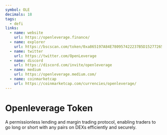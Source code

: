 ```yaml
---
symbol: OLE
decimals: 18
tags:
  - defi
links:
  - name: website
    url: https://openleverage.finance/
  - name: explorer
    url: https://bscscan.com/token/0xa865197A84E780957422237B5D152772654341F3
  - name: twitter
    url: https://twitter.com/OpenLeverage
  - name: discord
    url: https://discord.com/invite/openleverage
  - name: medium
    url: https://openleverage.medium.com/
  - name: coinmarketcap
    url: https://coinmarketcap.com/currencies/openleverage/
---
```


# Openleverage Token

A permissionless lending and margin trading protocol, enabling traders to go long or short with any pairs on DEXs efficiently and securely.
